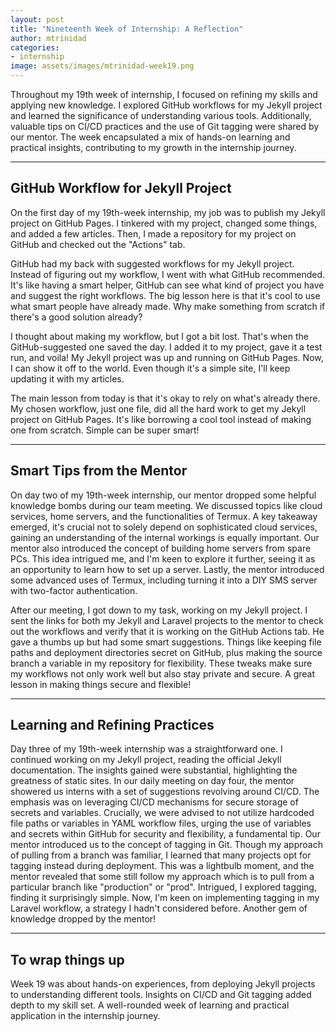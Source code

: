 ```yaml
---
layout: post
title: "Nineteenth Week of Internship: A Reflection"
author: mtrinidad
categories: 
- internship
image: assets/images/mtrinidad-week19.png
---
```

Throughout my 19th week of internship, I focused on refining my skills and applying new knowledge. I explored GitHub workflows for my Jekyll project and learned the significance of understanding various tools. Additionally, valuable tips on CI/CD practices and the use of Git tagging were shared by our mentor. The week encapsulated a mix of hands-on learning and practical insights, contributing to my growth in the internship journey.  

--- 
## GitHub Workflow for Jekyll Project 

On the first day of my 19th-week internship, my job was to publish my Jekyll project on GitHub Pages. I tinkered with my project, changed some things, and added a few articles. Then, I made a repository for my project on GitHub and checked out the "Actions" tab.  
  
GitHub had my back with suggested workflows for my Jekyll project. Instead of figuring out my workflow, I went with what GitHub recommended. It's like having a smart helper, GitHub can see what kind of project you have and suggest the right workflows. The big lesson here is that it's cool to use what smart people have already made. Why make something from scratch if there's a good solution already?  
  
I thought about making my workflow, but I got a bit lost. That's when the GitHub-suggested one saved the day. I added it to my project, gave it a test run, and voila! My Jekyll project was up and running on GitHub Pages. Now, I can show it off to the world. Even though it's a simple site, I'll keep updating it with my articles.  
  
The main lesson from today is that it's okay to rely on what's already there. My chosen workflow, just one file, did all the hard work to get my Jekyll project on GitHub Pages. It's like borrowing a cool tool instead of making one from scratch. Simple can be super smart! 

---
## Smart Tips from the Mentor 

On day two of my 19th-week internship, our mentor dropped some helpful knowledge bombs during our team meeting. We discussed topics like cloud services, home servers, and the functionalities of Termux. A key takeaway emerged, it's crucial not to solely depend on sophisticated cloud services, gaining an understanding of the internal workings is equally important. Our mentor also introduced the concept of building home servers from spare PCs. This idea intrigued me, and I'm keen to explore it further, seeing it as an opportunity to learn how to set up a server. Lastly, the mentor introduced some advanced uses of Termux, including turning it into a DIY SMS server with two-factor authentication.  
  
After our meeting, I got down to my task, working on my Jekyll project. I sent the links for both my Jekyll and Laravel projects to the mentor to check out the workflows and verify that it is working on the GitHub Actions tab. He gave a thumbs up but had some smart suggestions. Things like keeping file paths and deployment directories secret on GitHub, plus making the source branch a variable in my repository for flexibility. These tweaks make sure my workflows not only work well but also stay private and secure. A great lesson in making things secure and flexible!  

---
## Learning and Refining Practices

Day three of my 19th-week internship was a straightforward one. I continued working on my Jekyll project, reading the official Jekyll documentation. The insights gained were substantial, highlighting the greatness of static sites. In our daily meeting on day four, the mentor showered us interns with a set of suggestions revolving around CI/CD. The emphasis was on leveraging CI/CD mechanisms for secure storage of secrets and variables. Crucially, we were advised to not utilize hardcoded file paths or variables in YAML workflow files, urging the use of variables and secrets within GitHub for security and flexibility, a fundamental tip. Our mentor introduced us to the concept of tagging in Git. Though my approach of pulling from a branch was familiar, I learned that many projects opt for tagging instead during deployment. This was a lightbulb moment, and the mentor revealed that some still follow my approach which is to pull from a particular branch like "production" or "prod". Intrigued, I explored tagging, finding it surprisingly simple. Now, I'm keen on implementing tagging in my Laravel workflow, a strategy I hadn't considered before. Another gem of knowledge dropped by the mentor!

---
## To wrap things up
Week 19 was about hands-on experiences, from deploying Jekyll projects to understanding different tools. Insights on CI/CD and Git tagging added depth to my skill set. A well-rounded week of learning and practical application in the internship journey.